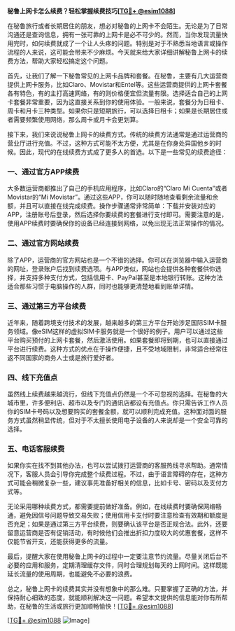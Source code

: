 **秘鲁上网卡怎么续费？轻松掌握续费技巧[[TG💪+ @esim1088](https://t.me/s/esim1088)]**

在秘鲁旅行或者长期居住的朋友，想必对秘鲁的上网卡不会陌生。无论是为了日常沟通还是查询信息，拥有一张可靠的上网卡是必不可少的。然而，当你发现流量快用完时，如何续费就成了一个让人头疼的问题。特别是对于不熟悉当地语言或操作流程的人来说，这可能会带来不少麻烦。今天就来给大家详细讲解秘鲁上网卡的续费方法，帮助大家轻松搞定这个问题。

首先，让我们了解一下秘鲁常见的上网卡品牌和套餐。在秘鲁，主要有几大运营商提供上网卡服务，比如Claro、Movistar和Entel等。这些运营商提供的上网卡套餐各有特色，有的主打高速网络，有的则价格便宜但流量有限。选择适合自己的上网卡套餐非常重要，因为这直接关系到你的使用体验。一般来说，套餐分为日租卡、周卡和月卡三种类型。如果你只是短期旅行，可以选择日租卡；如果是长期居住或者需要频繁使用网络，那么周卡或月卡会更划算。

接下来，我们来说说秘鲁上网卡的续费方式。传统的续费方法通常是通过运营商的营业厅进行充值。不过，这种方式可能不太方便，尤其是在你身处异国他乡的时候。因此，现代的在线续费方式成了更多人的首选。以下是一些常见的续费途径：

### 一、通过官方APP续费

大多数运营商都推出了自己的手机应用程序，比如Claro的“Claro Mi Cuenta”或者Movistar的“Mi Movistar”。通过这些APP，你可以随时随地查看剩余流量和余额，并且可以直接在线完成续费。操作步骤通常非常简单：下载并安装对应的APP，注册账号后登录，然后选择你要续费的套餐进行支付即可。需要注意的是，使用APP续费时要确保你的设备已经连接到网络，以免出现无法正常操作的情况。

### 二、通过官方网站续费

除了APP，运营商的官方网站也是一个不错的选择。你可以在浏览器中输入运营商的网址，登录账户后找到续费选项。与APP类似，网站也会提供各种套餐供你选择，并支持多种支付方式，包括信用卡、PayPal甚至是本地银行转账。这种方法适合那些习惯于电脑操作的人群，同时也能够更清楚地看到账单详情。

### 三、通过第三方平台续费

近年来，随着跨境支付技术的发展，越来越多的第三方平台开始涉足国际SIM卡服务领域。像eSIM这样的虚拟SIM卡服务就是一个很好的例子。用户可以通过这些平台购买预付的上网卡套餐，然后激活使用。如果套餐即将到期，也可以直接通过平台进行续费。这种方式的优点在于操作便捷，且不受地域限制，非常适合经常往返不同国家的商务人士或是旅行爱好者。

### 四、线下充值点

虽然线上续费越来越流行，但线下充值点仍然是一个不可忽视的选择。在秘鲁的大城市里，许多便利店、超市以及专门的通讯店都设有充值点。你只需告诉工作人员你的SIM卡号码以及想要购买的套餐金额，就可以顺利完成充值。这种面对面的服务方式虽然稍显传统，但对于不太擅长使用电子设备的人来说却是一个安全可靠的选择。

### 五、电话客服续费

如果你实在找不到其他办法，也可以尝试拨打运营商的客服热线寻求帮助。通常情况下，客服人员会引导你完成整个续费过程。不过，由于语言障碍的存在，这种方式可能会稍微复杂一些，建议事先准备好相关的信息，比如卡号、密码以及支付方式等。

无论采用哪种续费方式，都需要提前做好准备。例如，在线续费时要确保网络畅通，避免因信号问题导致交易失败；使用信用卡支付时要注意检查有效期和额度是否充足；如果是通过第三方平台续费，则要确认该平台是否正规合法。此外，还要留意运营商是否有促销活动，有时候他们会推出折扣力度较大的优惠套餐，这样不仅能节省开支，还能获得更多的流量。

最后，提醒大家在使用秘鲁上网卡的过程中一定要注意节约流量。尽量关闭后台不必要的应用和服务，定期清理缓存文件，同时合理规划每天的上网时间。这样既能延长流量的使用周期，也能避免不必要的浪费。

总之，秘鲁上网卡的续费其实并没有想象中的那么难。只要掌握了正确的方法，并保持耐心细致的态度，就能顺利解决这一问题。希望本文提供的信息能对你有所帮助，在秘鲁的生活或旅行更加顺畅愉快！[[TG💪+ @esim1088](https://t.me/s/esim1088)]

[[TG💪+ @esim1088](https://t.me/s/esim1088) ![Image](https://i.postimg.cc/4NQfJmqS/Snipaste-2025-05-13-00-14-12.png)]